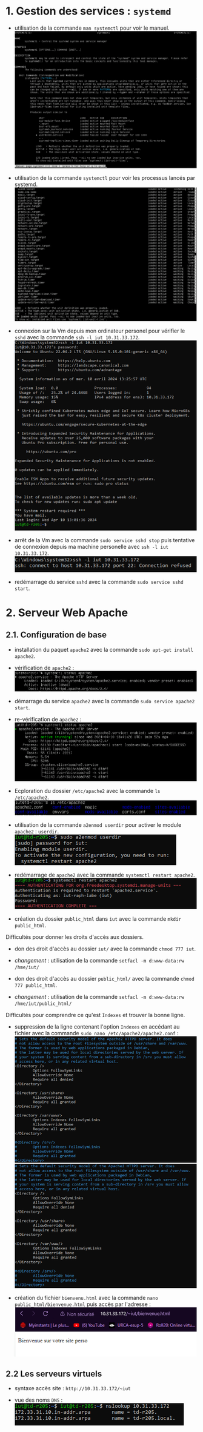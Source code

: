 # 1. Gestion des services : `systemd`
- utilisation de la commande `man systemctl` pour voir le manuel.  
 ![alt text](Image/manuel_systemctl.PNG)  

- utilisation de la commande `systemctl` pour voir les processus lancés par systemd.  
 ![alt text](Image/sortie_cmd_systectl.PNG)  

- connexion sur la Vm depuis mon ordinateur personel pour vérifier le `sshd` avec la commande `ssh -l iut 10.31.33.172`.  
 ![alt text](Image/connexion_ssh_VM.PNG)  

- arrêt de la Vm avec la commande `sudo service sshd stop` puis tentative de connexion depuis ma machine personelle avec `ssh -l iut 10.31.33.172`.  
 ![alt text](Image/connexion_ssh_stop_VM.PNG)  

- redémarrage du service `sshd` avec la commande `sudo service sshd start`.  

# 2. Serveur Web Apache
## 2.1. Configuration de base
- installation du paquet `apache2` avec la commande `sudo apt-get install apache2`.  

- vérification de `apache2` :  
 ![alt text](Image/apache2_status_1.PNG)  

- démarrage du service `apache2` avec la commande `sudo service apache2 start`.  

- re-vérification de `apache2` :  
 ![alt text](Image/apache2_status_2.PNG)  

- Ecploration du dossier `/etc/apache2` avec la commande `ls /etc/apache2`.  
 ![alt text](Image/explore_etc_apache2.PNG)  

- utilisation de la commande `a2enmod userdir` pour activer le module `apache2` : `userdir`.  
 ![alt text](Image/a2enmod_userdir.PNG)  

- redémarrage de `apache2` avec la commande `systemctl restart apache2`.  
 ![alt text](Image/redemarrage_apache2.PNG)  

- création du dossier `public_html` dans `iut` avec la commande `mkdir public_html`.  

Difficultés pour donner les droits d'accès aux dossiers.

- don des droit d'accès au dossier `iut/` avec la commande `chmod 777 iut`.  
- *changement* : utilisation de la commande `setfacl -m d:www-data:rw /hme/iut/`

- don des droit d'accès au dossier `public_html/` avec la commande `chmod 777 public_html`.  
- *changement* :  utilisation de la commande `setfacl -m d:www-data:rw /hme/iut/public_html/`

Difficultés pour comprendre ce qu'est `Indexes` et trouver la bonne ligne.

- suppression de la ligne contenant l'option `Indexes` en accédant au fichier avec la commande `sudo nano /etc/apache2/apache2.conf` :  
 ![alt text](Image/indexes_apache2_1.PNG)  
 ![alt text](Image/indexes_apache2_2.PNG)  

- création du fichier `bienvenu.html` avec la commande `nano public_html/bienvenue.html` puis accès par l'adresse :  
 ![alt text](Image/bienvenue.html.PNG)  

## 2.2 Les serveurs virtuels

- syntaxe accès site : `http://10.31.33.172/~iut`  

- vue des noms `DNS` :  
 ![alt text](Image/ad_IP_DNS.PNG)